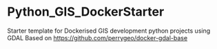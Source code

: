 # Python_GIS_DockerStarter
Starter template for Dockerised GIS development python projects using GDAL
Based on https://github.com/perrygeo/docker-gdal-base
